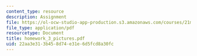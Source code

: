 ```yaml
---
content_type: resource
description: Assignment
file: https://ol-ocw-studio-app-production.s3.amazonaws.com/courses/21m-734-lighting-design-for-the-theatre-fall-2003/22aa3e313b458d74e31e6d5fcd8a30fc_homework_3_pictures.pdf
file_type: application/pdf
resourcetype: Document
title: homework_3_pictures.pdf
uid: 22aa3e31-3b45-8d74-e31e-6d5fcd8a30fc
---
```

